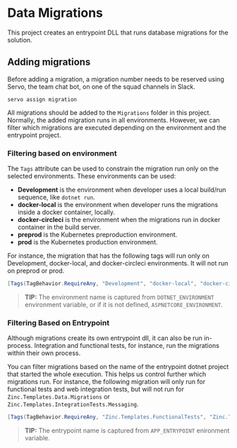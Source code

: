 # Data Migrations
This project creates an entrypoint DLL that runs database migrations for the solution.

## Adding migrations
Before adding a migration, a migration number needs to be reserved using Servo, the team chat bot, on one of the squad channels in Slack. 

```
servo assign migration
```

All migrations should be added to the `Migrations` folder in this project. Normally, the added migration runs in all environments. However, we can filter which migrations are executed depending on the environment and the entrypoint project.

### Filtering based on environment
The `Tags` attribute can be used to constrain the migration run only on the selected environments. These environments can be used:

* __Development__ is the environment when developer uses a local build/run sequence, like `dotnet run`.
* __docker-local__ is the environment when developer runs the migrations inside a docker container, locally.
* __docker-circleci__ is the environment when the migrations run in docker container in the build server.
* __preprod__ is the Kubernetes preproduction environment.
* __prod__ is the Kubernetes production environment.

For instance, the migration that has the following tags will run only on Development, docker-local, and docker-circleci environments. It will not run on preprod or prod.

```csharp
[Tags(TagBehavior.RequireAny, "Development", "docker-local", "docker-circleci")]
```

> __TIP:__ The environment name is captured from  `DOTNET_ENVIRONMENT` environment variable, or if it is not defined, `ASPNETCORE_ENVIRONMENT`. 

### Filtering Based on Entrypoint
Although migrations create its own entrypoint dll, it can also be run in-process. Integration and functional tests, for instance, run the migrations within their own process.

You can filter migrations based on the name of the entrypoint dotnet project that started the whole execution. This helps us control further which migrations run. For instance, the following migration will only run for functional tests and web integration tests, but will not run for `Zinc.Templates.Data.Migrations` or `Zinc.Templates.IntegrationTests.Messaging`.

```csharp
[Tags(TagBehavior.RequireAny, "Zinc.Templates.FunctionalTests", "Zinc.Templates.IntegrationTests.Web")]
```

> __TIP:__ The entrypoint name is captured from `APP_ENTRYPOINT` enironment variable.
